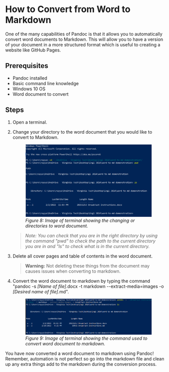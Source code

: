 # How to Convert from Word to Markdown

One of the many capabilities of Pandoc is that it allows you to automatically convert word documents to Markdown. This will allow you to have a version of your document in a more structured format which is useful to creating a website like GitHub Pages.

## Prerequisites

- Pandoc installed
- Basic command line knowledge
- Windows 10 OS
- Word document to convert

## Steps

1. Open a terminal.
2. Change your directory to the word document that you would like to convert to Markdown.

    <figure>
        <img src="images/image8.png" alt="Markdown logo">
        <figcaption><i>Figure 8: Image of terminal showing the changing or directories to word document.</i>
        </figcaption>
    </figure>

    >*Note: You can check that you are in the right directory by using the command "pwd" to check the path to the current directory you are in and "ls" to check what is in the current directory.*

3. Delete all cover pages and table of contents in the word document.

    >**Warning:** Not deleting these things from the document may causes issues when converting to markdown.

4. Convert the word document to markdown by typing the command "pandoc -s *[Name of file]*.docx -t markdown --extract-media=images -o *[Desired name of file]*.md".

    <figure>
        <img src="images/image9.png" alt="Markdown logo">
        <figcaption><i>Figure 9: Image of terminal showing the command used to convert word document to markdown.</i>
        </figcaption>
    </figure>

You have now converted a word document to markdown using Pandoc! Remember, automation is not perfect so go into the markdown file and clean up any extra things add to the markdown during the conversion process.
